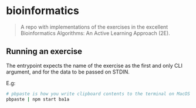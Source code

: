 # bioinformatics

> A repo with implementations of the exercises in the excellent Bioinformatics Algorithms: An Active Learning Approach (2E).

## Running an exercise

The entrypoint expects the name of the exercise as the first and only CLI argument, and for the data to be passed on STDIN.

E.g:

```bash
# pbpaste is how you write clipboard contents to the terminal on MacOS
pbpaste | npm start ba1a
```
